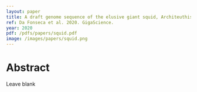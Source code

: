 ```yaml
---
layout: paper
title: A draft genome sequence of the elusive giant squid, Architeuthis dux
ref: Da Fonseca et al. 2020. GigaScience.
year: 2020
pdf: /pdfs/papers/squid.pdf
image: /images/papers/squid.png
---
```


# Abstract

Leave blank